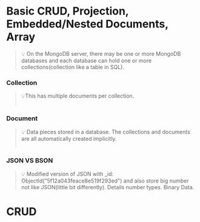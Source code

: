 # Basic CRUD, Projection, Embedded/Nested Documents, Array

>💡 On the MongoDB server, there may be one or more MongoDB databases and each database can hold one or more collections(collection like a table in 
> SQL).

### Collection
> 💡This has multiple documents per collection.<br /> <br />

### Document
> 💡 Data pieces stored in a database. The collections and documents are all automatically created implicitly.<br /> <br />

### JSON VS BSON
> 💡 Modified version of JSON with _id: ObjectId("5f12a043feace8e519f293ed") and also store big number not like JSON(little bit 
> differently). Details number types. Binary Data.

# CRUD

